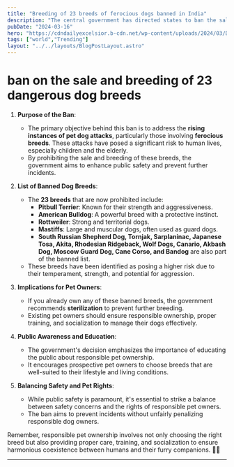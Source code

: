 ```yaml
---
title: "Breeding of 23 breeds of ferocious dogs banned in India"
description: "The central government has directed states to ban the sale and breeding of 23 breeds of ferocious dogs"
pubDate: "2024-03-16"
hero: "https://cdndailyexcelsior.b-cdn.net/wp-content/uploads/2024/03/DOG.jpg"
tags: ["world","Trending"]
layout: "../../layouts/BlogPostLayout.astro"
---
```

# ban on the sale and breeding of 23 dangerous dog breeds

1. **Purpose of the Ban**:
   - The primary objective behind this ban is to address the **rising instances of pet dog attacks**, particularly those involving **ferocious breeds**. These attacks have posed a significant risk to human lives, especially children and the elderly.
   - By prohibiting the sale and breeding of these breeds, the government aims to enhance public safety and prevent further incidents.

2. **List of Banned Dog Breeds**:
   - The **23 breeds** that are now prohibited include:
     - **Pitbull Terrier**: Known for their strength and aggressiveness.
     - **American Bulldog**: A powerful breed with a protective instinct.
     - **Rottweiler**: Strong and territorial dogs.
     - **Mastiffs**: Large and muscular dogs, often used as guard dogs.
     - **South Russian Shepherd Dog, Tornjak, Sarplaninac, Japanese Tosa, Akita, Rhodesian Ridgeback, Wolf Dogs, Canario, Akbash Dog, Moscow Guard Dog, Cane Corso, and Bandog** are also part of the banned list.
   - These breeds have been identified as posing a higher risk due to their temperament, strength, and potential for aggression.

3. **Implications for Pet Owners**:
   - If you already own any of these banned breeds, the government recommends **sterilization** to prevent further breeding.
   - Existing pet owners should ensure responsible ownership, proper training, and socialization to manage their dogs effectively.

4. **Public Awareness and Education**:
   - The government's decision emphasizes the importance of educating the public about responsible pet ownership.
   - It encourages prospective pet owners to choose breeds that are well-suited to their lifestyle and living conditions.

5. **Balancing Safety and Pet Rights**:
   - While public safety is paramount, it's essential to strike a balance between safety concerns and the rights of responsible pet owners.
   - The ban aims to prevent incidents without unfairly penalizing responsible dog owners.

Remember, responsible pet ownership involves not only choosing the right breed but also providing proper care, training, and socialization to ensure harmonious coexistence between humans and their furry companions. 🐶🐾

---